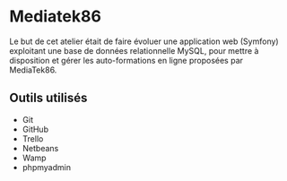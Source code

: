 # Mediatek86
Le but de cet atelier était de  faire évoluer une application web (Symfony) exploitant une base de données relationnelle MySQL, 
pour mettre à disposition et gérer les auto-formations en ligne proposées par MediaTek86.

## Outils utilisés
- Git
- GitHub
- Trello
- Netbeans
- Wamp
- phpmyadmin
